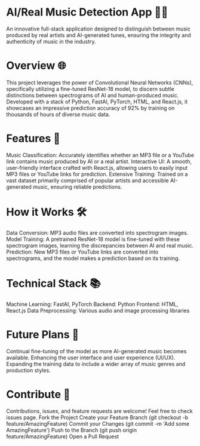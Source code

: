 # AI/Real Music Detection App 🎵🤖
An innovative full-stack application designed to distinguish between music produced by real artists and AI-generated tunes, ensuring the integrity and authenticity of music in the industry.

# Overview 🌐
This project leverages the power of Convolutional Neural Networks (CNNs), specifically utilizing a fine-tuned ResNet-18 model, to discern subtle distinctions between spectrograms of AI and human-produced music. Developed with a stack of Python, FastAI, PyTorch, HTML, and React.js, it showcases an impressive prediction accuracy of 92% by training on thousands of hours of diverse music data.

# Features 🎉
Music Classification: Accurately identifies whether an MP3 file or a YouTube link contains music produced by AI or a real artist.
Interactive UI: A smooth, user-friendly interface crafted with React.js, allowing users to easily input MP3 files or YouTube links for prediction.
Extensive Training: Trained on a vast dataset primarily comprised of popular artists and accessible AI-generated music, ensuring reliable predictions.

# How it Works 🛠️
Data Conversion: MP3 audio files are converted into spectrogram images.
Model Training: A pretrained ResNet-18 model is fine-tuned with these spectrogram images, learning the discrepancies between AI and real music.
Prediction: New MP3 files or YouTube links are converted into spectrograms, and the model makes a prediction based on its training.

# Technical Stack 📚
Machine Learning: FastAI, PyTorch
Backend: Python
Frontend: HTML, React.js
Data Preprocessing: Various audio and image processing libraries

# Future Plans 🚀
Continual fine-tuning of the model as more AI-generated music becomes available.
Enhancing the user interface and user experience (UI/UX).
Expanding the training data to include a wider array of music genres and production styles.

# Contribute 🤝
Contributions, issues, and feature requests are welcome! Feel free to check issues page.
Fork the Project
Create your Feature Branch (git checkout -b feature/AmazingFeature)
Commit your Changes (git commit -m 'Add some AmazingFeature')
Push to the Branch (git push origin feature/AmazingFeature)
Open a Pull Request
